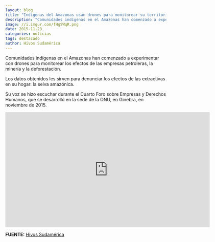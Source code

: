 ```yaml
---
layout: blog
title: "Indígenas del Amazonas usan drones para monitorear su territorio"
description: "Comunidades indígenas en el Amazonas han comenzado a experimentar con drones para monitorear los efectos de las empresas petroleras, la minería y la deforestación."
image: //i.imgur.com/fHgSWqR.png
date: 2015-11-23
categories: noticias
tags: destacado
author: Hivos Sudamérica
---
```


Comunidades indígenas en el Amazonas han comenzado a experimentar con drones para monitorear los efectos de las empresas petroleras, la minería y la deforestación.

Los datos obtenidos les sirven para denunciar los efectos de las extractivas en su hogar: la selva amazónica.

Su voz se hizo escuchar durante el Cuarto Foro sobre Empresas y Derechos Humanos, que se desarrolló en la sede de la ONU, en Ginebra, en noviembre de 2015.

<div class="text-center">
	<iframe width="640" height="360" src="https://www.youtube.com/embed/OwIIzMOQ9oE" frameborder="0" allowfullscreen></iframe>
</div>

<b>FUENTE:</b> [Hivos Sudamérica](https://www.youtube.com/watch?v=OwIIzMOQ9oE)

